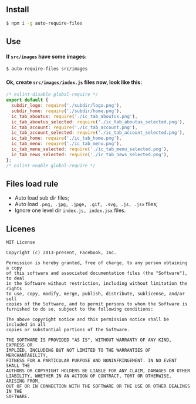## Install
```sh
$ npm i -g auto-require-files
```

## Use

#### If `src/images` have some images:

```sh
$ auto-require-files src/images
```

#### Ok, create `src/images/index.js` files now, look like this:

```js
/* eslint-disable global-require */
export default {
  subdir_logo: require('./subdir/logo.png'),
  subdir_home: require('./subdir/home.png'),
  ic_tab_aboutus: require('./ic_tab_aboutus.png'),
  ic_tab_aboutus_selected: require('./ic_tab_aboutus_selected.png'),
  ic_tab_account: require('./ic_tab_account.png'),
  ic_tab_account_selected: require('./ic_tab_account_selected.png'),
  ic_tab_home: require('./ic_tab_home.png'),
  ic_tab_menu: require('./ic_tab_menu.png'),
  ic_tab_menu_selected: require('./ic_tab_menu_selected.png'),
  ic_tab_news_selected: require('./ic_tab_news_selected.png'),
};
/* eslint-enable global-require */
```

## Files load rule

- Auto load sub dir files;
- Auto load `.png, .jpg, .jpge, .gif, .svg, .js, .jsx` files;
- Ignore one level dir `index.js, index.jsx` files.

## Licenes

```
MIT License

Copyright (c) 2013-present, Facebook, Inc.

Permission is hereby granted, free of charge, to any person obtaining a copy
of this software and associated documentation files (the "Software"), to deal
in the Software without restriction, including without limitation the rights
to use, copy, modify, merge, publish, distribute, sublicense, and/or sell
copies of the Software, and to permit persons to whom the Software is
furnished to do so, subject to the following conditions:

The above copyright notice and this permission notice shall be included in all
copies or substantial portions of the Software.

THE SOFTWARE IS PROVIDED "AS IS", WITHOUT WARRANTY OF ANY KIND, EXPRESS OR
IMPLIED, INCLUDING BUT NOT LIMITED TO THE WARRANTIES OF MERCHANTABILITY,
FITNESS FOR A PARTICULAR PURPOSE AND NONINFRINGEMENT. IN NO EVENT SHALL THE
AUTHORS OR COPYRIGHT HOLDERS BE LIABLE FOR ANY CLAIM, DAMAGES OR OTHER
LIABILITY, WHETHER IN AN ACTION OF CONTRACT, TORT OR OTHERWISE, ARISING FROM,
OUT OF OR IN CONNECTION WITH THE SOFTWARE OR THE USE OR OTHER DEALINGS IN THE
SOFTWARE.
```
